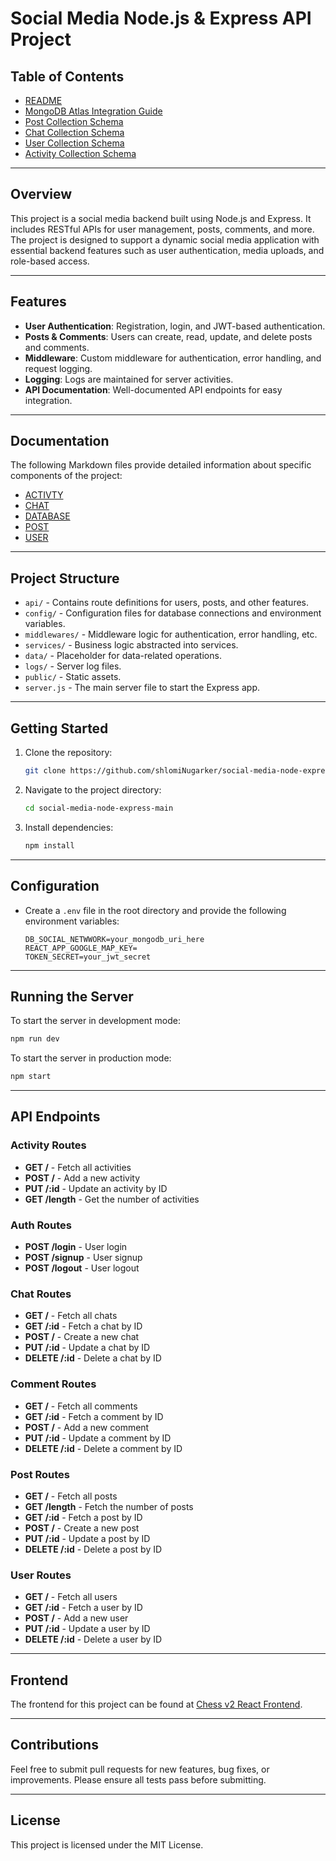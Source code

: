 # Social Media Node.js & Express API Project

## Table of Contents

- [README](README.md)
- [MongoDB Atlas Integration Guide](DATABASE.md)
- [Post Collection Schema](POST.md)
- [Chat Collection Schema](CHAT.md)
- [User Collection Schema](USER.md)
- [Activity Collection Schema](ACTIVTY.md)

---

## Overview

This project is a social media backend built using Node.js and Express. It includes RESTful APIs for user management, posts, comments, and more. The project is designed to support a dynamic social media application with essential backend features such as user authentication, media uploads, and role-based access.

---

## Features

- **User Authentication**: Registration, login, and JWT-based authentication.
- **Posts & Comments**: Users can create, read, update, and delete posts and comments.
- **Middleware**: Custom middleware for authentication, error handling, and request logging.
- **Logging**: Logs are maintained for server activities.
- **API Documentation**: Well-documented API endpoints for easy integration.

---

## Documentation

The following Markdown files provide detailed information about specific components of the project:

- [ACTIVTY](ACTIVTY.md)
- [CHAT](CHAT.md)
- [DATABASE](DATABASE.md)
- [POST](POST.md)
- [USER](USER.md)

---

## Project Structure

- `api/` - Contains route definitions for users, posts, and other features.
- `config/` - Configuration files for database connections and environment variables.
- `middlewares/` - Middleware logic for authentication, error handling, etc.
- `services/` - Business logic abstracted into services.
- `data/` - Placeholder for data-related operations.
- `logs/` - Server log files.
- `public/` - Static assets.
- `server.js` - The main server file to start the Express app.

---

## Getting Started

1. Clone the repository:
   ```sh
   git clone https://github.com/shlomiNugarker/social-media-node-express.git
   ```

2. Navigate to the project directory:
   ```sh
   cd social-media-node-express-main
   ```

3. Install dependencies:
   ```sh
   npm install
   ```

---

## Configuration

- Create a `.env` file in the root directory and provide the following environment variables:

  ```env
  DB_SOCIAL_NETWWORK=your_mongodb_uri_here
  REACT_APP_GOOGLE_MAP_KEY=
  TOKEN_SECRET=your_jwt_secret
  ```

---

## Running the Server

To start the server in development mode:

```sh
npm run dev
```

To start the server in production mode:

```sh
npm start
```

---

## API Endpoints

### Activity Routes
- **GET /** - Fetch all activities
- **POST /** - Add a new activity
- **PUT /:id** - Update an activity by ID
- **GET /length** - Get the number of activities

### Auth Routes
- **POST /login** - User login
- **POST /signup** - User signup
- **POST /logout** - User logout

### Chat Routes
- **GET /** - Fetch all chats
- **GET /:id** - Fetch a chat by ID
- **POST /** - Create a new chat
- **PUT /:id** - Update a chat by ID
- **DELETE /:id** - Delete a chat by ID

### Comment Routes
- **GET /** - Fetch all comments
- **GET /:id** - Fetch a comment by ID
- **POST /** - Add a new comment
- **PUT /:id** - Update a comment by ID
- **DELETE /:id** - Delete a comment by ID

### Post Routes
- **GET /** - Fetch all posts
- **GET /length** - Fetch the number of posts
- **GET /:id** - Fetch a post by ID
- **POST /** - Create a new post
- **PUT /:id** - Update a post by ID
- **DELETE /:id** - Delete a post by ID

### User Routes
- **GET /** - Fetch all users
- **GET /:id** - Fetch a user by ID
- **POST /** - Add a new user
- **PUT /:id** - Update a user by ID
- **DELETE /:id** - Delete a user by ID

---

## Frontend

The frontend for this project can be found at [Chess v2 React Frontend](https://github.com/shlomiNugarker/chess-v2-react).

---

## Contributions

Feel free to submit pull requests for new features, bug fixes, or improvements. Please ensure all tests pass before submitting.

---

## License

This project is licensed under the MIT License.
